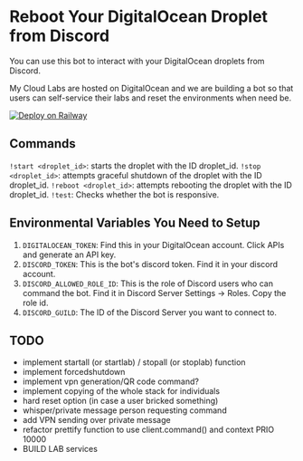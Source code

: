# Reboot Your DigitalOcean Droplet from Discord
You can use this bot to interact with your DigitalOcean droplets from Discord.

My Cloud Labs are hosted on DigitalOcean and we are building a bot so that users can self-service their labs and reset the environments when need be.

[![Deploy on Railway](https://railway.app/button.svg)](https://railway.app/new/template)

## Commands
`!start <droplet_id>`: starts the droplet with the ID droplet_id.
`!stop <droplet_id>`: attempts graceful shutdown of the droplet with the ID droplet_id.
`!reboot <droplet_id>`: attempts rebooting the droplet with the ID droplet_id.
`!test`: Checks whether the bot is responsive.

## Environmental Variables You Need to Setup
1. `DIGITALOCEAN_TOKEN`: Find this in your DigitalOcean account. Click APIs and generate an API key.
2. `DISCORD_TOKEN`: This is the bot's discord token. Find it in your discord account.
3. `DISCORD_ALLOWED_ROLE_ID`: This is the role of Discord users who can command the bot. Find it in Discord Server Settings -> Roles. Copy the role id. <NOT IMPLEMENTED YET>
4. `DISCORD_GUILD`: The ID of the Discord Server you want to connect to.

## TODO
- implement startall (or startlab) / stopall (or stoplab) function
- implement forcedshutdown
- implement vpn generation/QR code command?
- implement copying of the whole stack for individuals
- hard reset option (in case a user bricked something)
- whisper/private message person requesting command
- add VPN sending over private message
- refactor prettify function to use client.command() and context PRIO 10000
- BUILD LAB services